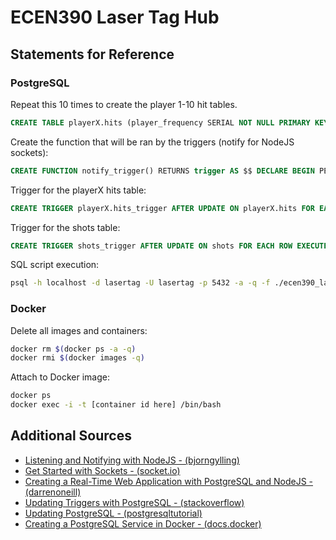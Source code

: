 # ECEN390 Laser Tag Hub

## Statements for Reference
### PostgreSQL
Repeat this 10 times to create the player 1-10 hit tables.
```sql
CREATE TABLE playerX.hits (player_frequency SERIAL NOT NULL PRIMARY KEY, hits integer);
```

Create the function that will be ran by the triggers (notify for NodeJS sockets):
```sql
CREATE FUNCTION notify_trigger() RETURNS trigger AS $$ DECLARE BEGIN PERFORM pg_notify('watchers', row_to_json(NEW)::text); RETURN new; END; $$ LANGUAGE plpgsql;
```

Trigger for the playerX hits table:
```sql
CREATE TRIGGER playerX.hits_trigger AFTER UPDATE ON playerX.hits FOR EACH ROW EXECUTE PROCEDURE notify_trigger();
```

Trigger for the shots table:
```sql
CREATE TRIGGER shots_trigger AFTER UPDATE ON shots FOR EACH ROW EXECUTE PROCEDURE notify_trigger();
```

SQL script execution:
```bash
psql -h localhost -d lasertag -U lasertag -p 5432 -a -q -f ./ecen390_lasertag/lasertag.sql
```

### Docker
Delete all images and containers:
```bash
docker rm $(docker ps -a -q)
docker rmi $(docker images -q)
```

Attach to Docker image:
```bash
docker ps
docker exec -i -t [container id here] /bin/bash
```

## Additional Sources
- [Listening and Notifying with NodeJS - (bjorngylling)](http://bjorngylling.com/2011-04-13/postgres-listen-notify-with-node-js.html)
- [Get Started with Sockets - (socket.io)](https://socket.io/get-started/chat/)
- [Creating a Real-Time Web Application with PostgreSQL and NodeJS - (darrenoneill)](http://darrenoneill.co.uk/post/real-time-web-apps-postgresql-and-node/)
- [Updating Triggers with PostgreSQL - (stackoverflow)](http://stackoverflow.com/questions/25271883/postgresql-update-trigger)
- [Updating PostgreSQL - (postgresqltutorial)](http://www.postgresqltutorial.com/postgresql-update/)
- [Creating a PostgreSQL Service in Docker - (docs.docker)](https://docs.docker.com/engine/examples/postgresql_service/)